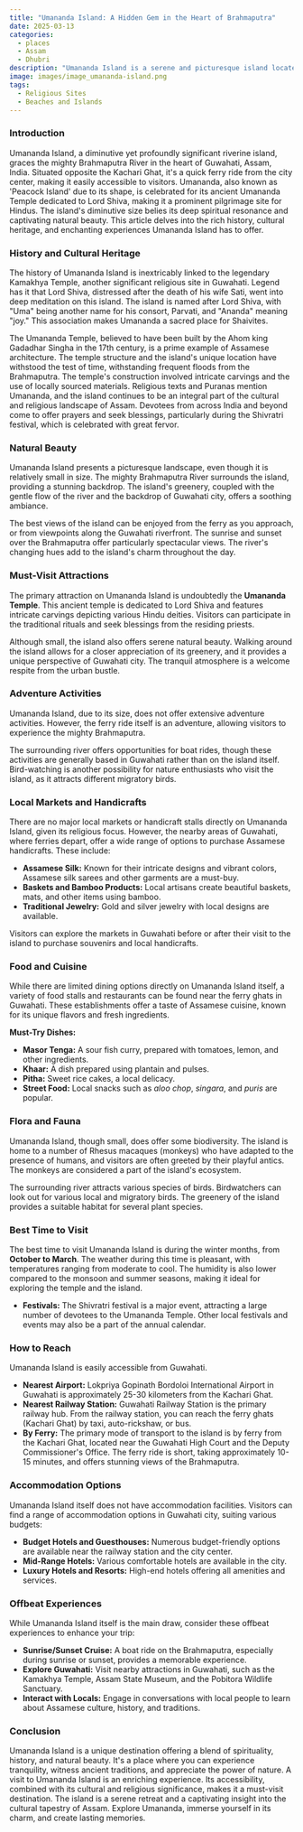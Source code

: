 ```yaml
---
title: "Umananda Island: A Hidden Gem in the Heart of Brahmaputra"
date: 2025-03-13
categories:
  - places
  - Assam
  - Dhubri
description: "Umananda Island is a serene and picturesque island located in the Brahmaputra River, 32 km south of Guwahati city in Assam. It is known for its natural beauty and spiritual significance, with a temple dedicated to Goddess Kamakshi, one of the forms of Goddess Durga. The island offers breathtaking views of the river and is surrounded by lush greenery, making it a perfect destination for nature lovers and those seeking peace."
image: images/image_umananda-island.png
tags: 
  - Religious Sites
  - Beaches and Islands
---
```



### **Introduction**

Umananda Island, a diminutive yet profoundly significant riverine island, graces the mighty Brahmaputra River in the heart of Guwahati, Assam, India. Situated opposite the Kachari Ghat, it's a quick ferry ride from the city center, making it easily accessible to visitors. Umananda, also known as 'Peacock Island' due to its shape, is celebrated for its ancient Umananda Temple dedicated to Lord Shiva, making it a prominent pilgrimage site for Hindus. The island's diminutive size belies its deep spiritual resonance and captivating natural beauty. This article delves into the rich history, cultural heritage, and enchanting experiences Umananda Island has to offer.

### **History and Cultural Heritage**

The history of Umananda Island is inextricably linked to the legendary Kamakhya Temple, another significant religious site in Guwahati. Legend has it that Lord Shiva, distressed after the death of his wife Sati, went into deep meditation on this island. The island is named after Lord Shiva, with "Uma" being another name for his consort, Parvati, and "Ananda" meaning "joy." This association makes Umananda a sacred place for Shaivites.

The Umananda Temple, believed to have been built by the Ahom king Gadadhar Singha in the 17th century, is a prime example of Assamese architecture. The temple structure and the island's unique location have withstood the test of time, withstanding frequent floods from the Brahmaputra. The temple's construction involved intricate carvings and the use of locally sourced materials. Religious texts and Puranas mention Umananda, and the island continues to be an integral part of the cultural and religious landscape of Assam. Devotees from across India and beyond come to offer prayers and seek blessings, particularly during the Shivratri festival, which is celebrated with great fervor.

### **Natural Beauty**

Umananda Island presents a picturesque landscape, even though it is relatively small in size. The mighty Brahmaputra River surrounds the island, providing a stunning backdrop. The island's greenery, coupled with the gentle flow of the river and the backdrop of Guwahati city, offers a soothing ambiance.



The best views of the island can be enjoyed from the ferry as you approach, or from viewpoints along the Guwahati riverfront. The sunrise and sunset over the Brahmaputra offer particularly spectacular views. The river's changing hues add to the island's charm throughout the day.

### **Must-Visit Attractions**

The primary attraction on Umananda Island is undoubtedly the **Umananda Temple**. This ancient temple is dedicated to Lord Shiva and features intricate carvings depicting various Hindu deities. Visitors can participate in the traditional rituals and seek blessings from the residing priests.



Although small, the island also offers serene natural beauty. Walking around the island allows for a closer appreciation of its greenery, and it provides a unique perspective of Guwahati city. The tranquil atmosphere is a welcome respite from the urban bustle.

### **Adventure Activities**

Umananda Island, due to its size, does not offer extensive adventure activities. However, the ferry ride itself is an adventure, allowing visitors to experience the mighty Brahmaputra.

The surrounding river offers opportunities for boat rides, though these activities are generally based in Guwahati rather than on the island itself. Bird-watching is another possibility for nature enthusiasts who visit the island, as it attracts different migratory birds.

### **Local Markets and Handicrafts**

There are no major local markets or handicraft stalls directly on Umananda Island, given its religious focus. However, the nearby areas of Guwahati, where ferries depart, offer a wide range of options to purchase Assamese handicrafts. These include:

*   **Assamese Silk:** Known for their intricate designs and vibrant colors, Assamese silk sarees and other garments are a must-buy.
*   **Baskets and Bamboo Products:** Local artisans create beautiful baskets, mats, and other items using bamboo.
*   **Traditional Jewelry:** Gold and silver jewelry with local designs are available.

Visitors can explore the markets in Guwahati before or after their visit to the island to purchase souvenirs and local handicrafts.

### **Food and Cuisine**

While there are limited dining options directly on Umananda Island itself, a variety of food stalls and restaurants can be found near the ferry ghats in Guwahati. These establishments offer a taste of Assamese cuisine, known for its unique flavors and fresh ingredients.



**Must-Try Dishes:**

*   **Masor Tenga:** A sour fish curry, prepared with tomatoes, lemon, and other ingredients.
*   **Khaar:** A dish prepared using plantain and pulses.
*   **Pitha:** Sweet rice cakes, a local delicacy.
*   **Street Food:** Local snacks such as *aloo chop*, *singara*, and *puris* are popular.

### **Flora and Fauna**

Umananda Island, though small, does offer some biodiversity. The island is home to a number of Rhesus macaques (monkeys) who have adapted to the presence of humans, and visitors are often greeted by their playful antics. The monkeys are considered a part of the island's ecosystem.



The surrounding river attracts various species of birds. Birdwatchers can look out for various local and migratory birds. The greenery of the island provides a suitable habitat for several plant species.

### **Best Time to Visit**

The best time to visit Umananda Island is during the winter months, from **October to March**. The weather during this time is pleasant, with temperatures ranging from moderate to cool. The humidity is also lower compared to the monsoon and summer seasons, making it ideal for exploring the temple and the island.

*   **Festivals:** The Shivratri festival is a major event, attracting a large number of devotees to the Umananda Temple. Other local festivals and events may also be a part of the annual calendar.

### **How to Reach**

Umananda Island is easily accessible from Guwahati.

*   **Nearest Airport:** Lokpriya Gopinath Bordoloi International Airport in Guwahati is approximately 25-30 kilometers from the Kachari Ghat.
*   **Nearest Railway Station:** Guwahati Railway Station is the primary railway hub. From the railway station, you can reach the ferry ghats (Kachari Ghat) by taxi, auto-rickshaw, or bus.
*   **By Ferry:** The primary mode of transport to the island is by ferry from the Kachari Ghat, located near the Guwahati High Court and the Deputy Commissioner's Office. The ferry ride is short, taking approximately 10-15 minutes, and offers stunning views of the Brahmaputra.

### **Accommodation Options**

Umananda Island itself does not have accommodation facilities. Visitors can find a range of accommodation options in Guwahati city, suiting various budgets:

*   **Budget Hotels and Guesthouses:** Numerous budget-friendly options are available near the railway station and the city center.
*   **Mid-Range Hotels:** Various comfortable hotels are available in the city.
*   **Luxury Hotels and Resorts:** High-end hotels offering all amenities and services.

### **Offbeat Experiences**

While Umananda Island itself is the main draw, consider these offbeat experiences to enhance your trip:

*   **Sunrise/Sunset Cruise:** A boat ride on the Brahmaputra, especially during sunrise or sunset, provides a memorable experience.
*   **Explore Guwahati:** Visit nearby attractions in Guwahati, such as the Kamakhya Temple, Assam State Museum, and the Pobitora Wildlife Sanctuary.
*   **Interact with Locals:** Engage in conversations with local people to learn about Assamese culture, history, and traditions.

### **Conclusion**

Umananda Island is a unique destination offering a blend of spirituality, history, and natural beauty. It's a place where you can experience tranquility, witness ancient traditions, and appreciate the power of nature. A visit to Umananda Island is an enriching experience. Its accessibility, combined with its cultural and religious significance, makes it a must-visit destination. The island is a serene retreat and a captivating insight into the cultural tapestry of Assam. Explore Umananda, immerse yourself in its charm, and create lasting memories.


